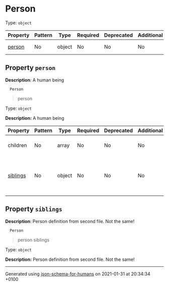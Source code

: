 # Person

Type: `object`

| Property | Pattern | Type | Required | Deprecated | Additional | Description |
| -------- | ------- | ---- | -------- | ---------- | ---------- | ----------- |
| [person](#person)|No|object|No|No| No|A human being|

  ## <a name="person"></a>Property `person`

  **Description**:  A human being

      Person
 >   person

Type: `object`

**Description:** A human being

| Property | Pattern | Type | Required | Deprecated | Additional | Description |
| -------- | ------- | ---- | -------- | ---------- | ---------- | ----------- |
|children|No|array|No|No| No|The children they had|
| [siblings](#person_siblings)|No|object|No|No| No|Person definition from second file. Not the same!|

  ## <a name="person_siblings"></a>Property `siblings`

  **Description**:  Person definition from second file. Not the same!

      Person
 >   person
 >   siblings

Type: `object`

**Description:** Person definition from second file. Not the same!

----------------------------------------------------------------------------------------------------------------------------
Generated using [json-schema-for-humans](https://github.com/coveooss/json-schema-for-humans) on 2021-01-31 at 20:34:34 +0100
